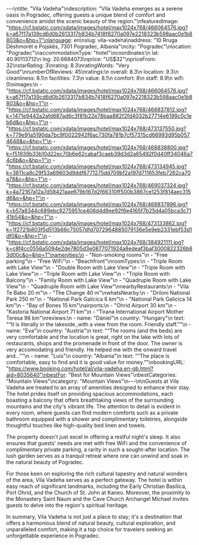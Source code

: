 ---\ntitle: "Vila Vadeha"\ndescription: "Vila Vadeha emerges as a serene oasis in Pogradec, offering guests a unique blend of comfort and convenience amidst the scenic beauty of the region."\nfeaturedImage: "https://cf.bstatic.com/xdata/images/hotel/max1024x768/466064576.jpg?k=a67f17a139cd6d0b2613317b834b7418f6270a097e2218323b598aac0e1b8803&o=&hp=1"\nlanguage: en\nslug: vila-vadeha\naddress: "10 Rruga Dëshmorët e Pojskës, 7301 Pogradec, Albania"\ncity: "Pogradec"\nlocation: "Pogradec"\naccommodationType: "hotel"\ncoordinates:\n  lat: 40.90113712\n  lng: 20.6684073\nprice: "US$32"\npriceFrom: 32\nstarRating: 3\nrating: 8.3\nratingWords: "Very Good"\nnumberOfReviews: 45\nratings:\n  overall: 8.3\n  location: 9.3\n  cleanliness: 8.1\n  facilities: 7.3\n  value: 8.1\n  comfort: 8\n  staff: 8.9\n  wifi: 0\nimages:\n  - "https://cf.bstatic.com/xdata/images/hotel/max1024x768/466064576.jpg?k=a67f17a139cd6d0b2613317b834b7418f6270a097e2218323b598aac0e1b8803&o=&hp=1"\n  - "https://cf.bstatic.com/xdata/images/hotel/max1024x768/468837812.jpg?k=1471e9442a2afd687ad6c3f81b22e78baa882f2fd4032b27714e6199c0c1eb6d&o=&hp=1"\n  - "https://cf.bstatic.com/xdata/images/hotel/max1024x768/473137550.jpg?k=779e91a5190da7bc9f0022942f6ac730fa781b7cf57315cd66993d95b0574648&o=&hp=1"\n  - "https://cf.bstatic.com/xdata/images/hotel/max1024x768/468838800.jpg?k=f51939b33b10d22ec70b6e62cabaf3caeb39d3d2a65492f0d40ff34046a74c6b&o=&hp=1"\n  - "https://cf.bstatic.com/xdata/images/hotel/max1024x768/473134945.jpg?k=3811ca8c29f53a69603d9ddf6771275dd709bf2a197d711653feb7262ca70a78&o=&hp=1"\n  - "https://cf.bstatic.com/xdata/images/hotel/max1024x768/469037324.jpg?k=4a72167a12a7d58421aae679b167d2f66310ff500b3867ce1253f814aec315d6&o=&hp=1"\n  - "https://cf.bstatic.com/xdata/images/hotel/max1024x768/468837896.jpg?k=b57a8344c689ebc9275951ce406d4d9ee92f6e4165f7b25d4a05bca3c7141b54&o=&hp=1"\n  - "https://cf.bstatic.com/xdata/images/hotel/max1024x768/473133862.jpg?k=1f2721b803f5d513b66c75057dfd7072964885079136e5e9eb2331ebf53d1df0&o=&hp=1"\n  - "https://cf.bstatic.com/xdata/images/hotel/max1024x768/384921111.jpg?k=c8f4cc0556a5094e2de7805d3e0877071924a8edeaf3baf3000822326b83d00c&o=&hp=1"\namenities:\n  - "Non-smoking rooms"\n  - "Free parking"\n  - "Free WiFi"\n  - "Beachfront"\nroomTypes:\n  - "Triple Room with Lake View"\n  - "Double Room with Lake View"\n  - "Triple Room with Lake View"\n  - "Triple Room with Lake View"\n  - "Triple Room with Balcony"\n  - "Family Room with Lake View"\n  - "Quadruple Room with Lake View"\n  - "Quadruple Room with Lake View"\nnearbyRestaurants:\n  - "Vila Te Babo 20 m"\n  - "The Change 40 m"\nwhatsNearby:\n  - "Driloni National Park 250 m"\n  - "National Park Galicica 6 km"\n  - "National Park Galicica 14 km"\n  - "Bay of Bones 15 km"\nairports:\n  - "Ohrid Airport 30 km"\n  - "Kastoria National Airport 71 km"\n  - "Tirana International Airport Mother Teresa 96 km"\nreviews:\n  - name: "Dániel"\n    country: "Hungary"\n    text: "“It is literally in the lakeside.,with a view from the room. Friendly staff.”"\n  - name: "Eva"\n    country: "Austria"\n    text: "“The rooms (and the beds) are very comfortable and the location is great, right on the lake with lots of restaurants, shops and the promenade in front of the door.
The owner is very accomodating and friendly. He helped me with the onward travel and...”"\n  - name: "Luis"\n    country: "Albania"\n    text: "“The place is comfortable, easy to find and it is good value for money.”"\nbookingURL: "https://www.booking.com/hotel/al/vila-vadeha.en-gb.html?aid=8035640"\nbestFor: "Best for Mountain Views"\nbestCategories: "Mountain Views"\ncategory: "Mountain Views"\n---\n\nGuests at Vila Vadeha are treated to an array of amenities designed to enhance their stay. The hotel prides itself on providing spacious accommodations, each boasting a balcony that offers breathtaking views of the surrounding mountains and the city's vibrant life. The attention to detail is evident in every room, where guests can find modern comforts such as a private bathroom equipped with a shower and complimentary toiletries, alongside thoughtful touches like high-quality bed linen and towels.

The property doesn't just excel in offering a restful night's sleep. It also ensures that guests' needs are met with free WiFi and the convenience of complimentary private parking, a rarity in such a sought-after location. The lush garden serves as a tranquil retreat where one can unwind and soak in the natural beauty of Pogradec.

For those keen on exploring the rich cultural tapestry and natural wonders of the area, Vila Vadeha serves as a perfect gateway. The hotel is within easy reach of significant landmarks, including the Early Christian Basilica, Port Ohrid, and the Church of St. John at Kaneo. Moreover, the proximity to the Monastery Saint Naum and the Cave Church Archangel Michael invites guests to delve into the region's spiritual heritage.

In summary, Vila Vadeha is not just a place to stay; it's a destination that offers a harmonious blend of natural beauty, cultural exploration, and unparalleled comfort, making it a top choice for travelers seeking an unforgettable experience in Pogradec.